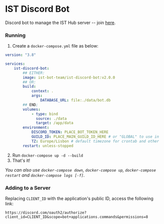 # IST Discord Bot

Discord bot to manage the IST Hub server -- join [here](https://discord.leic.pt).

### Running

1. Create a `docker-compose.yml` file as below:

```yaml
version: "3.8"

services:
    ist-discord-bot:
		## EITHER:
        image: ist-bot-team/ist-discord-bot:v2.0.0
		## OR:
		build:
			context: .
			args:
				DATABASE_URL: file:./data/bot.db
		## END;
        volumes:
            - type: bind
              source: ./data
              target: /app/data
        environment:
            DISCORD_TOKEN: PLACE_BOT_TOKEN_HERE
			GUILD_ID: PLACE_MAIN_GUILD_ID_HERE # or "GLOBAL" to use in multiple guilds (1hr roll-out time)
            TZ: Europe/Lisbon # default timezone for crontab and other date related stuff
        restart: unless-stopped
```

2. Run `docker-compose up -d --build`
3. That's it!

_You can also use `docker-compose down`, `docker-compose up`, `docker-compose restart` and `docker-compose logs [-f]`._

### Adding to a Server

Replacing `CLIENT_ID` with the application's public ID, access the following link:

```
https://discord.com/oauth2/authorize?client_id=CLIENT_ID&scope=bot+applications.commands&permissions=8
```
